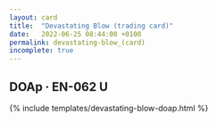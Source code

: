 ```yaml
---
layout: card
title:  "Devastating Blow (trading card)"
date:   2022-06-25 08:44:00 +0100
permalink: devastating-blow_(card)
incomplete: true
---
```


## DOAp &middot; EN-062 U

{% include templates/devastating-blow-doap.html %}